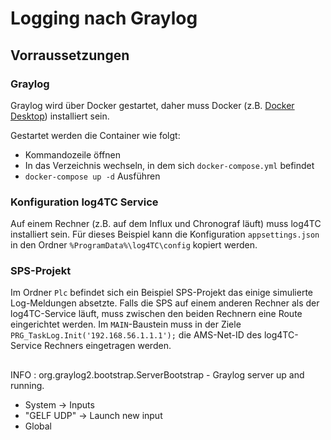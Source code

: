 # Logging nach Graylog

## Vorraussetzungen

### Graylog

Graylog wird über Docker gestartet, daher muss Docker (z.B. [Docker Desktop](https://www.docker.com/products/docker-desktop)) installiert sein.

Gestartet werden die Container wie folgt:
* Kommandozeile öffnen
* In das Verzeichnis wechseln, in dem sich `docker-compose.yml` befindet
* `docker-compose up -d` Ausführen

### Konfiguration log4TC Service

Auf einem Rechner (z.B. auf dem Influx und Chronograf läuft) muss log4TC installiert sein. Für dieses Beispiel kann die Konfiguration `appsettings.json` in den Ordner `%ProgramData%\log4TC\config` kopiert werden.


### SPS-Projekt

Im Ordner `Plc` befindet sich ein Beispiel SPS-Projekt das einige simulierte Log-Meldungen absetzte. Falls die SPS auf einem anderen Rechner als der log4TC-Service läuft, muss zwischen den beiden Rechnern eine Route eingerichtet werden. Im `MAIN`-Baustein muss in der Ziele `PRG_TaskLog.Init('192.168.56.1.1.1');` die AMS-Net-ID des log4TC-Service Rechners eingetragen werden.

## 



INFO : org.graylog2.bootstrap.ServerBootstrap - Graylog server up and running.

* System -> Inputs
* "GELF UDP" -> Launch new input
* Global